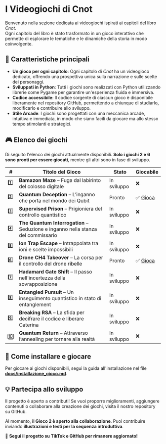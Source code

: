 # I Videogiochi di Cnot  

Benvenuto nella sezione dedicata ai videogiochi ispirati ai capitoli del libro *Cnot*.  
Ogni capitolo del libro è stato trasformato in un gioco interattivo che permette di esplorare le tematiche e le dinamiche della storia in modo coinvolgente.  

## 🔹 Caratteristiche principali  

- **Un gioco per ogni capitolo**: Ogni capitolo di *Cnot* ha un videogioco dedicato, offrendo una prospettiva unica sulla narrazione e sulle scelte dei personaggi.  
- **Sviluppati in Python**: Tutti i giochi sono realizzati con Python utilizzando librerie come Pygame per garantire un'esperienza fluida e immersiva.  
- **Codice accessibile**: Il codice sorgente di ciascun gioco è disponibile liberamente nel repository GitHub, permettendo a chiunque di studiarlo, modificarlo e contribuire allo sviluppo.  
- **Stile Arcade**: I giochi sono progettati con una meccanica arcade, intuitiva e immediata, in modo che siano facili da giocare ma allo stesso tempo stimolanti e strategici.  

## 🎮 Elenco dei giochi  

Di seguito l'elenco dei giochi attualmente disponibili. **Solo i giochi 2 e 6 sono pronti per essere giocati**, mentre gli altri sono in fase di sviluppo.  

| #  | Titolo del Gioco                                      | Stato       | Giocabile |
|----|------------------------------------------------------|-------------|----------|
| 1️⃣ | **Bamazon Maze** – Fuga dal labirinto del colosso digitale | In sviluppo | ❌        |
| 2️⃣ | **Quantum Deception** – L’inganno che porta nel mondo dei Qubit | Pronto      | ✅ [Gioca](game_2/python) |
| 3️⃣ | **Supervised Prison** – Prigioniera del controllo quantistico | In sviluppo | ❌        |
| 4️⃣ | **The Quantum Interrogation** – Seduzione e inganno nella stanza del commissario | In sviluppo | ❌        |
| 5️⃣ | **Ion Trap Escape** – Intrappolata tra ioni e scelte impossibili | In sviluppo | ❌        |
| 6️⃣ | **Drone CH4 Takeover** – La corsa per il controllo del drone ribelle | Pronto      | ✅ [Gioca](/game_6/python/) |
| 7️⃣ | **Hadamard Gate Shift** – Il passo nell'incertezza della sovrapposizione | In sviluppo | ❌        |
| 8️⃣ | **Entangled Pursuit** – Un inseguimento quantistico in stato di entanglement | In sviluppo | ❌        |
| 9️⃣ | **Breaking RSA** – La sfida per decifrare il codice e liberare Caterina | In sviluppo | ❌        |
| 🔟 | **Quantum Return** – Attraverso l’annealing per tornare alla realtà | In sviluppo | ❌        |

## 🚀 Come installare e giocare  

Per giocare ai giochi disponibili, segui la guida all'installazione nel file **[docs/installazione_gioco.md](installazione_gioco.md)**.  

## 💡 Partecipa allo sviluppo  

Il progetto è aperto a contributi! Se vuoi proporre miglioramenti, aggiungere contenuti o collaborare alla creazione dei giochi, visita il nostro repository su GitHub.  

Al momento, **il Gioco 2 è aperto alla collaborazione**. Puoi contribuire inviando **illustrazioni e testi per la sequenza introduttiva**.  

📌 **Segui il progetto su TikTok e GitHub per rimanere aggiornato!**  
